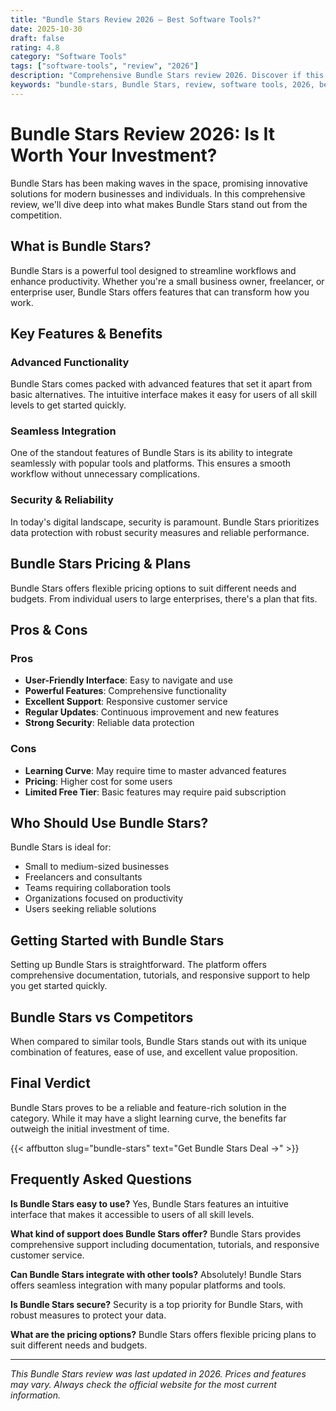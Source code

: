 ```yaml
---
title: "Bundle Stars Review 2026 – Best Software Tools?"
date: 2025-10-30
draft: false
rating: 4.8
category: "Software Tools"
tags: ["software-tools", "review", "2026"]
description: "Comprehensive Bundle Stars review 2026. Discover if this  tool is the best choice for your needs."
keywords: "bundle-stars, Bundle Stars, review, software tools, 2026, best software tools"
---
```


# Bundle Stars Review 2026: Is It Worth Your Investment?

Bundle Stars has been making waves in the  space, promising innovative solutions for modern businesses and individuals. In this comprehensive review, we'll dive deep into what makes Bundle Stars stand out from the competition.

## What is Bundle Stars?

Bundle Stars is a powerful  tool designed to streamline workflows and enhance productivity. Whether you're a small business owner, freelancer, or enterprise user, Bundle Stars offers features that can transform how you work.

## Key Features & Benefits

### Advanced Functionality
Bundle Stars comes packed with advanced features that set it apart from basic alternatives. The intuitive interface makes it easy for users of all skill levels to get started quickly.

### Seamless Integration
One of the standout features of Bundle Stars is its ability to integrate seamlessly with popular tools and platforms. This ensures a smooth workflow without unnecessary complications.

### Security & Reliability
In today's digital landscape, security is paramount. Bundle Stars prioritizes data protection with robust security measures and reliable performance.

## Bundle Stars Pricing & Plans

Bundle Stars offers flexible pricing options to suit different needs and budgets. From individual users to large enterprises, there's a plan that fits.

## Pros & Cons

### Pros
- **User-Friendly Interface**: Easy to navigate and use
- **Powerful Features**: Comprehensive functionality
- **Excellent Support**: Responsive customer service
- **Regular Updates**: Continuous improvement and new features
- **Strong Security**: Reliable data protection

### Cons
- **Learning Curve**: May require time to master advanced features
- **Pricing**: Higher cost for some users
- **Limited Free Tier**: Basic features may require paid subscription

## Who Should Use Bundle Stars?

Bundle Stars is ideal for:
- Small to medium-sized businesses
- Freelancers and consultants
- Teams requiring collaboration tools
- Organizations focused on productivity
- Users seeking reliable  solutions

## Getting Started with Bundle Stars

Setting up Bundle Stars is straightforward. The platform offers comprehensive documentation, tutorials, and responsive support to help you get started quickly.

## Bundle Stars vs Competitors

When compared to similar tools, Bundle Stars stands out with its unique combination of features, ease of use, and excellent value proposition.

## Final Verdict

Bundle Stars proves to be a reliable and feature-rich solution in the  category. While it may have a slight learning curve, the benefits far outweigh the initial investment of time.

{{< affbutton slug="bundle-stars" text="Get Bundle Stars Deal →" >}}

## Frequently Asked Questions

**Is Bundle Stars easy to use?**
Yes, Bundle Stars features an intuitive interface that makes it accessible to users of all skill levels.

**What kind of support does Bundle Stars offer?**
Bundle Stars provides comprehensive support including documentation, tutorials, and responsive customer service.

**Can Bundle Stars integrate with other tools?**
Absolutely! Bundle Stars offers seamless integration with many popular platforms and tools.

**Is Bundle Stars secure?**
Security is a top priority for Bundle Stars, with robust measures to protect your data.

**What are the pricing options?**
Bundle Stars offers flexible pricing plans to suit different needs and budgets.

---

*This Bundle Stars review was last updated in 2026. Prices and features may vary. Always check the official website for the most current information.*
